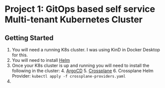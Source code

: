 # Project 1: GitOps based self service Multi-tenant Kubernetes Cluster

## Getting Started

1. You will need a running K8s cluster. I was using KinD in Docker Desktop for this. 
2. You will need to install [Helm](https://helm.sh/)
3. Once your K8s cluster is up and running you will need to install the following in the cluster:
   4. [ArgoCD](https://argo-cd.readthedocs.io/en/stable/getting_started/)
   5. [Crossplane](https://docs.crossplane.io/v2.0/get-started/)
   6. Crossplane Helm Provider: `kubectl apply -f crossplane-providers.yaml`
7. 